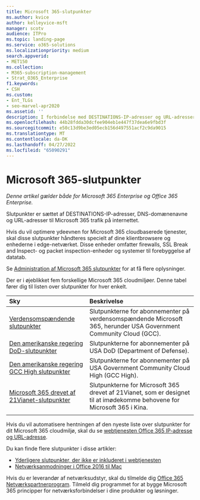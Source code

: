 ```yaml
---
title: Microsoft 365-slutpunkter
ms.author: kvice
author: kelleyvice-msft
manager: scotv
audience: ITPro
ms.topic: landing-page
ms.service: o365-solutions
ms.localizationpriority: medium
search.appverid:
- MET150
ms.collection:
- M365-subscription-management
- Strat_O365_Enterprise
f1.keywords:
- CSH
ms.custom:
- Ent_TLGs
- seo-marvel-apr2020
ms.assetid: ''
description: I forbindelse med DESTINATIONS-IP-adresser og URL-adresser til Microsoft 365 trafik skal du bruge denne liste over artikler til internetslutpunkterne for de forskellige Microsoft 365 cloudmiljøer.
ms.openlocfilehash: 44b28fdda30dcfee904eb1e447f37dea6e9fbd3f
ms.sourcegitcommit: e50c13d9be3ed05ecb156d497551acf2c9da9015
ms.translationtype: MT
ms.contentlocale: da-DK
ms.lasthandoff: 04/27/2022
ms.locfileid: "65090291"
---
```

# <a name="microsoft-365-endpoints"></a>Microsoft 365-slutpunkter

*Denne artikel gælder både for Microsoft 365 Enterprise og Office 365 Enterprise.*

Slutpunkter er sættet af DESTINATIONS-IP-adresser, DNS-domænenavne og URL-adresser til Microsoft 365 trafik på internettet. 

Hvis du vil optimere ydeevnen for Microsoft 365 cloudbaserede tjenester, skal disse slutpunkter håndteres specielt af dine klientbrowsere og enhederne i edge-netværket. Disse enheder omfatter firewalls, SSL Break and Inspect- og packet inspection-enheder og systemer til forebyggelse af datatab.

Se [Administration af Microsoft 365 slutpunkter](managing-office-365-endpoints.md) for at få flere oplysninger.

Der er i øjeblikket fem forskellige Microsoft 365 cloudmiljøer. Denne tabel fører dig til listen over slutpunkter for hver enkelt.

| Sky | Beskrivelse |
|:-------|:-----|
| [Verdensomspændende slutpunkter](urls-and-ip-address-ranges.md) | Slutpunkterne for abonnementer på verdensomspændende Microsoft 365, herunder USA Government Community Cloud (GCC). |
| [Den amerikanske regering DoD-slutpunkter](microsoft-365-u-s-government-dod-endpoints.md) | Slutpunkterne for abonnementer på USA DoD (Department of Defense). |
| [Den amerikanske regering GCC High slutpunkter](microsoft-365-u-s-government-gcc-high-endpoints.md) | Slutpunkterne for abonnementer på USA Government Community Cloud High (GCC High). |
| [Microsoft 365 drevet af 21Vianet-slutpunkter](urls-and-ip-address-ranges-21vianet.md) | Slutpunkterne for Microsoft 365 drevet af 21Vianet, som er designet til at imødekomme behovene for Microsoft 365 i Kina. |
|||

Hvis du vil automatisere hentningen af den nyeste liste over slutpunkter for dit Microsoft 365 cloudmiljø, skal du se [webtjenesten Office 365 IP-adresse og URL-adresse](microsoft-365-ip-web-service.md).

Du kan finde flere slutpunkter i disse artikler:

- [Yderligere slutpunkter, der ikke er inkluderet i webtjenesten](additional-office365-ip-addresses-and-urls.md)
- [Netværksanmodninger i Office 2016 til Mac](network-requests-in-office-2016-for-mac.md)

Hvis du er leverandør af netværksudstyr, skal du tilmelde dig [Office 365 Netværkspartnerprogram](microsoft-365-networking-partner-program.md). Tilmeld dig programmet for at bygge Microsoft 365 principper for netværksforbindelser i dine produkter og løsninger. 

